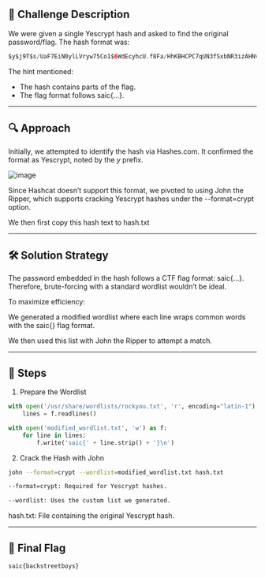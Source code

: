 
## 🧩 Challenge Description
We were given a single Yescrypt hash and asked to find the original password/flag. The hash format was:

```swift
$y$j9T$s/UaF7EiN0ylLVryw75Co1$6WdEcyhcU.f8Fa/HhKBHCPC7qUN3fSxbNR3izAHNvE6
```

The hint mentioned:

- The hash contains parts of the flag.
- The flag format follows saic{...}.

---

## 🔍 Approach

Initially, we attempted to identify the hash via Hashes.com. It confirmed the format as Yescrypt, noted by the $y$ prefix.

![image](https://github.com/user-attachments/assets/856343d4-308c-43ae-ac15-e94418f0e1f0)

Since Hashcat doesn’t support this format, we pivoted to using John the Ripper, which supports cracking Yescrypt hashes under the --format=crypt option.

We then first copy this hash text to hash.txt

---

## 🛠️ Solution Strategy
The password embedded in the hash follows a CTF flag format: saic{...}. Therefore, brute-forcing with a standard wordlist wouldn’t be ideal.

To maximize efficiency:

We generated a modified wordlist where each line wraps common words with the saic{} flag format.

We then used this list with John the Ripper to attempt a match.

---

## 🧪 Steps

1. Prepare the Wordlist
```python
with open('/usr/share/wordlists/rockyou.txt', 'r', encoding="latin-1") as f:
    lines = f.readlines()

with open('modified_wordlist.txt', 'w') as f:
    for line in lines:
        f.write('saic{' + line.strip() + '}\n')
```

2. Crack the Hash with John
```bash
john --format=crypt --wordlist=modified_wordlist.txt hash.txt
```

```bash
--format=crypt: Required for Yescrypt hashes.

```
```bash
--wordlist: Uses the custom list we generated.
```
hash.txt: File containing the original Yescrypt hash.

---

## 🎯 Final Flag

```css
saic{backstreetboys}
```
